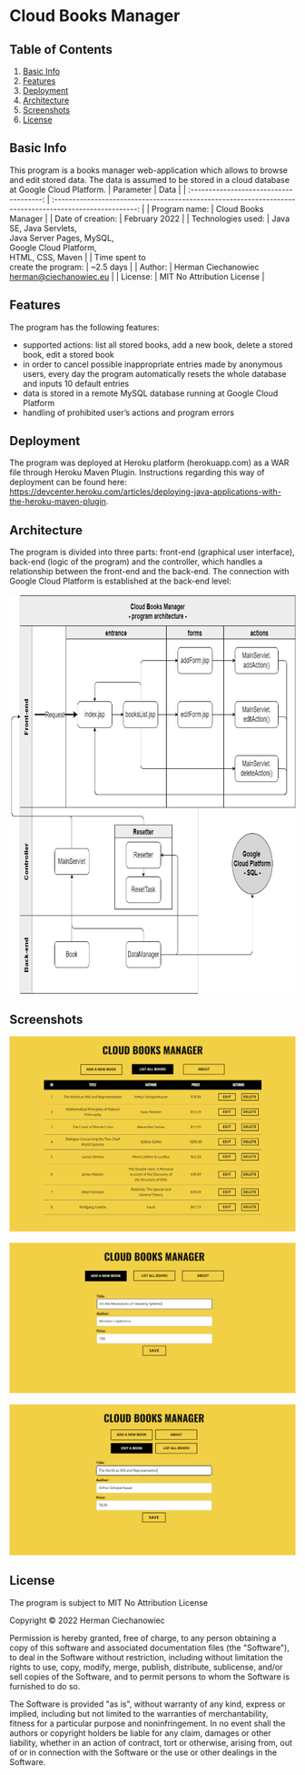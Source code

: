 # Cloud Books Manager  

## Table of Contents
1. [Basic Info](#Basic-Info)
2. [Features](#Features)
3. [Deployment](#Deployment)
4. [Architecture](#Architecture)
5. [Screenshots](#Screenshots)
6. [License](#License)

## Basic Info
This program is a books manager web-application which allows to browse and edit stored data. The data is assumed to be stored in a cloud database at Google Cloud Platform.
| Parameter                               | Data                                                                                                    |
| :-------------------------------------: | :-----------------------------------------------------------------------------------------------------: |
| Program name:                           | Cloud Books Manager                                                                                     |
| Date of creation:                       | February 2022                                                                                           |
| Technologies used:                      | Java SE, Java Servlets, <br/>Java Server Pages, MySQL,<br/>Google Cloud Platform,<br/>HTML, CSS, Maven  |
| Time spent to <br/> create the program: | ~2.5 days                                                                                               |
| Author:                                 | Herman Ciechanowiec <br/> herman@ciechanowiec.eu                                                        |
| License:                                | MIT No Attribution License                                                                              |

## Features
The program has the following features:
- supported actions: list all stored books, add a new book, delete a stored book, edit a stored book
- in order to cancel possible inappropriate entries made by anonymous users, every day the program automatically resets the whole database and inputs 10 default entries
- data is stored in a remote MySQL database running at Google Cloud Platform
- handling of prohibited user’s actions and program errors

## Deployment
The program was deployed at Heroku platform (herokuapp.com) as a WAR file through Heroku Maven Plugin. Instructions regarding this way of deployment can be found here: https://devcenter.heroku.com/articles/deploying-java-applications-with-the-heroku-maven-plugin.

## Architecture
The program is divided into three parts: front-end (graphical user interface), back-end (logic of the program) and the controller, which handles a relationship between the front-end and the back-end. The connection with Google Cloud Platform is established at the back-end level:<br/><br/>
<img src="!presentation/program_architecture.jpg" width="705" height="700">

## Screenshots
<kbd><img src="!presentation/gui_screenshots/1.png"></kbd><br/><br/>
<kbd><img src="!presentation/gui_screenshots/2.png"></kbd><br/><br/>
<kbd><img src="!presentation/gui_screenshots/3.png"></kbd><br/>

## License
The program is subject to MIT No Attribution License

Copyright © 2022 Herman Ciechanowiec

Permission is hereby granted, free of charge, to any person obtaining a copy of this
software and associated documentation files (the "Software"), to deal in the Software
without restriction, including without limitation the rights to use, copy, modify,
merge, publish, distribute, sublicense, and/or sell copies of the Software, and to
permit persons to whom the Software is furnished to do so.

The Software is provided "as is", without warranty of any kind, express or implied,
including but not limited to the warranties of merchantability, fitness for a
particular purpose and noninfringement. In no event shall the authors or copyright
holders be liable for any claim, damages or other liability, whether in an action
of contract, tort or otherwise, arising from, out of or in connection with the
Software or the use or other dealings in the Software.
